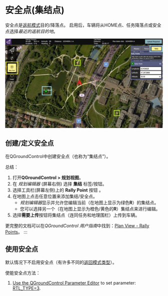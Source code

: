 # 安全点(集结点)

安全点是[返航模式](../flight_modes/return.md)目的/降落点。 启用后，车辆将从HOME点、任务降落点或安全点选择*最近的返航目的地*。

![Safety Points](../../assets/qgc/plan/rally_point/rally_points.jpg)

## 创建/定义安全点

在QGroundControl中创建安全点（也称为“集结点”）。

总结：
1. 打开**QGroundControl > 规划视图**。
1. 在 *规划编辑器* (屏幕右侧) 选择 **集结** 标签/按钮。
1. 选择工具栏(屏幕左侧)上的 **Rally Point** 按钮 。
1. 在地图上点击任意位置来添加集结/安全点。
   - *规划编辑器*显示并允许您编辑当前（在地图上显示为绿色**R**）的集结点。
   - 您可以选择另一个（在地图上显示为橙色/黄色的**R**）集结点来进行编辑。
1. 选择**需要上传**按钮将集结点（连同任务和地理围栏）上传到车辆。

更完整的文档可以在*QGroundControl 用户指南*中找到：[Plan View - Rally Points](https://docs.qgroundcontrol.com/en/PlanView/PlanRallyPoints.html)。
:::

## 使用安全点

默认情况下不启用安全点（有许多不同的[返回模式类型](../flight_modes/return.md#return_types)）。

使能安全点方法：
1. [Use the QGroundControl Parameter Editor](../advanced_config/parameters.md) to set parameter: [RTL_TYPE=3](../advanced_config/parameter_reference.md#RTL_TYPE).
